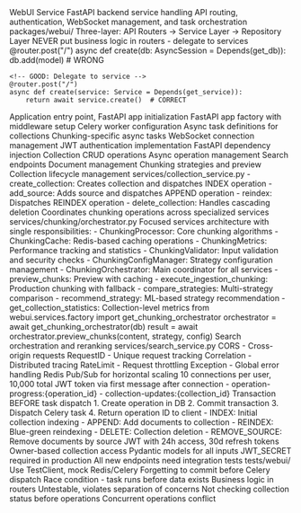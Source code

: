 <!-- IMPORTANT: If you make any changes that affect the information in this CLAUDE.md file,
     you MUST update this documentation accordingly. This includes:
     - Adding/removing API endpoints or routers
     - Changing service methods or patterns
     - Modifying authentication/authorization
     - Altering WebSocket channels or limits
     - Changing middleware order
     Keep this documentation in sync with the actual implementation! -->

<component>
  <name>WebUI Service</name>
  <purpose>FastAPI backend service handling API routing, authentication, WebSocket management, and task orchestration</purpose>
  <location>packages/webui/</location>
</component>

<architecture>
  <pattern>Three-layer: API Routers → Service Layer → Repository Layer</pattern>
  <key-principle>NEVER put business logic in routers - delegate to services</key-principle>
  <anti-pattern>
    <!-- BAD: Direct DB calls in router -->
    @router.post("/")
    async def create(db: AsyncSession = Depends(get_db)):
        db.add(model)  # WRONG
    
    <!-- GOOD: Delegate to service -->
    @router.post("/")
    async def create(service: Service = Depends(get_service)):
        return await service.create()  # CORRECT
  </anti-pattern>
</architecture>

<key-files>
  <file path="main.py">Application entry point, FastAPI app initialization</file>
  <file path="app.py">FastAPI app factory with middleware setup</file>
  <file path="celery_app.py">Celery worker configuration</file>
  <file path="tasks.py">Async task definitions for collections</file>
  <file path="chunking_tasks.py">Chunking-specific async tasks</file>
  <file path="websocket_manager.py">WebSocket connection management</file>
  <file path="auth.py">JWT authentication implementation</file>
  <file path="dependencies.py">FastAPI dependency injection</file>
</key-files>

<api-structure>
  <router path="api/v2/collections.py">Collection CRUD operations</router>
  <router path="api/v2/operations.py">Async operation management</router>
  <router path="api/v2/search.py">Search endpoints</router>
  <router path="api/v2/documents.py">Document management</router>
  <router path="api/v2/chunking.py">Chunking strategies and preview</router>
</api-structure>

<services>
  <service name="CollectionService">
    <responsibility>Collection lifecycle management</responsibility>
    <location>services/collection_service.py</location>
    <critical-methods>
      - create_collection: Creates collection and dispatches INDEX operation
      - add_source: Adds source and dispatches APPEND operation
      - reindex: Dispatches REINDEX operation
      - delete_collection: Handles cascading deletion
    </critical-methods>
  </service>
  
  <service name="ChunkingOrchestrator">
    <responsibility>Coordinates chunking operations across specialized services</responsibility>
    <location>services/chunking/orchestrator.py</location>
    <architecture>
      Focused services architecture with single responsibilities:
      - ChunkingProcessor: Core chunking algorithms
      - ChunkingCache: Redis-based caching operations
      - ChunkingMetrics: Performance tracking and statistics
      - ChunkingValidator: Input validation and security checks
      - ChunkingConfigManager: Strategy configuration management
      - ChunkingOrchestrator: Main coordinator for all services
    </architecture>
    <critical-methods>
      - preview_chunks: Preview with caching
      - execute_ingestion_chunking: Production chunking with fallback
      - compare_strategies: Multi-strategy comparison
      - recommend_strategy: ML-based strategy recommendation
      - get_collection_statistics: Collection-level metrics
    </critical-methods>
    <usage>
      from webui.services.factory import get_chunking_orchestrator
      orchestrator = await get_chunking_orchestrator(db)
      result = await orchestrator.preview_chunks(content, strategy, config)
    </usage>
  </service>
  
  <service name="SearchService">
    <responsibility>Search orchestration and reranking</responsibility>
    <location>services/search_service.py</location>
  </service>
</services>

<middleware-stack>
  <!-- Order matters! -->
  <middleware order="1">CORS - Cross-origin requests</middleware>
  <middleware order="2">RequestID - Unique request tracking</middleware>
  <middleware order="3">Correlation - Distributed tracing</middleware>
  <middleware order="4">RateLimit - Request throttling</middleware>
  <middleware order="5">Exception - Global error handling</middleware>
</middleware-stack>

<websocket>
  <architecture>Redis Pub/Sub for horizontal scaling</architecture>
  <limits>10 connections per user, 10,000 total</limits>
  <authentication>JWT token via first message after connection</authentication>
  <channels>
    - operation-progress:{operation_id}
    - collection-updates:{collection_id}
  </channels>
</websocket>

<celery-tasks>
  <pattern>Transaction BEFORE task dispatch</pattern>
  <critical-flow>
    1. Create operation in DB
    2. Commit transaction
    3. Dispatch Celery task
    4. Return operation ID to client
  </critical-flow>
  <task-types>
    - INDEX: Initial collection indexing
    - APPEND: Add documents to collection
    - REINDEX: Blue-green reindexing
    - DELETE: Collection deletion
    - REMOVE_SOURCE: Remove documents by source
  </task-types>
</celery-tasks>

<security>
  <authentication>JWT with 24h access, 30d refresh tokens</authentication>
  <authorization>Owner-based collection access</authorization>
  <validation>Pydantic models for all inputs</validation>
  <secrets>JWT_SECRET required in production</secrets>
</security>

<testing>
  <requirement>All new endpoints need integration tests</requirement>
  <location>tests/webui/</location>
  <patterns>Use TestClient, mock Redis/Celery</patterns>
</testing>

<common-pitfalls>
  <pitfall>
    <issue>Forgetting to commit before Celery dispatch</issue>
    <consequence>Race condition - task runs before data exists</consequence>
  </pitfall>
  <pitfall>
    <issue>Business logic in routers</issue>
    <consequence>Untestable, violates separation of concerns</consequence>
  </pitfall>
  <pitfall>
    <issue>Not checking collection status before operations</issue>
    <consequence>Concurrent operations conflict</consequence>
  </pitfall>
</common-pitfalls>